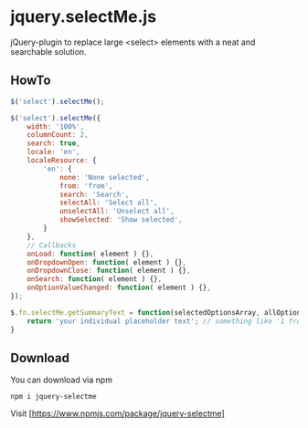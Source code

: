 # jquery.selectMe.js
jQuery-plugin to replace large &lt;select&gt; elements with a neat and searchable solution.

## HowTo
```javascript
$('select').selectMe();

$('select').selectMe({
    width: '100%',
    columnCount: 2,
    search: true,
    locale: 'en',
    localeResource: { 
        'en': {
            none: 'None selected',
            from: 'from',
            search: 'Search',
            selectAll: 'Select all',
            unselectAll: 'Unselect all',
            showSelected: 'Show selected',
        } 
    },
    // Callbacks
    onLoad: function( element ) {},
    onDropdownOpen: function( element ) {},
    onDropdownClose: function( element ) {},
    onSearch: function( element ) {},
    onOptionValueChanged: function( element ) {},
});

$.fn.selectMe.getSummaryText = function(selectedOptionsArray, allOptionsCount, messageSource) {
    return 'your individual placeholder text'; // something like '1 from 10' or 'SelectedTextOne, SelectedTextTwo, ...'
}
```

## Download
You can download via npm
```
npm i jquery-selectme
```
Visit [https://www.npmjs.com/package/jquery-selectme]
